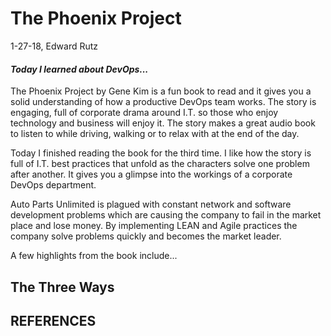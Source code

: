 # The Phoenix Project

1-27-18, Edward Rutz

#### _Today I learned about DevOps..._

 The Phoenix Project by Gene Kim is a fun book to read and it gives you a solid understanding of how a productive DevOps team works. The story is engaging, full of corporate drama around I.T. so those who enjoy technology and business will enjoy it. The story makes a great audio book to listen to while driving, walking or to relax with at the end of the day.

 Today I finished reading the book for the third time. I like how the story is full of I.T. best practices that unfold as the characters solve one problem after another. It gives you a glimpse into the workings of a corporate DevOps department.

Auto Parts Unlimited is plagued with constant network and software development problems which are causing the company to fail in the market place and lose money.  By implementing LEAN and Agile practices the company solve problems quickly and becomes the market leader.

A few highlights from the book include...


## The Three Ways



## REFERENCES







